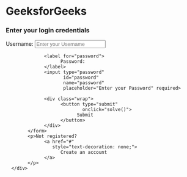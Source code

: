 </head>

<body>
      <div class="main">
            <h1>GeeksforGeeks</h1>
            <h3>Enter your login credentials</h3>
            <form action="">
                  <label for="first">
                        Username:
                  </label>
                  <input type="text" 
                         id="first" 
                         name="first" 
                         placeholder="Enter your Username" required>

                  <label for="password">
                        Password:
                  </label>
                  <input type="password"
                         id="password" 
                         name="password"
                         placeholder="Enter your Password" required>

                  <div class="wrap">
                        <button type="submit"
                                onclick="solve()">
                              Submit
                        </button>
                  </div>
            </form>
            <p>Not registered?
                  <a href="#"
                     style="text-decoration: none;">
                        Create an account
                  </a>
            </p>
      </div>
</body>

</html>
